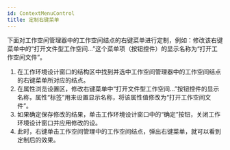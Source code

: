 ```yaml
---
id: ContextMenuControl
title: 定制右键菜单
---
```

下面对工作空间管理器中的工作空间结点的右键菜单进行定制，例如：修改该右键菜单中的“打开文件型工作空间...”这个菜单项（按钮控件）的显示名称为“打开工作空间文件”。

  1. 在工作环境设计窗口的结构区中找到并选中工作空间管理器中的工作空间结点的右键菜单所对应的结点。
  2. 在属性浏览设置区，修改右键菜单中“打开文件型工作空间...”按钮控件的显示名称，属性“标签”用来设置显示名称，将该属性值修改为“打开工作空间文件”。
  3. 如果确定保存修改的结果，单击工作环境设计窗口中的“确定”按钮，关闭工作环境设计窗口并应用修改的设。
  4. 此时，右键单击工作空间管理中的工作空间结点，弹出右键菜单，就可以看到定制后的效果。
